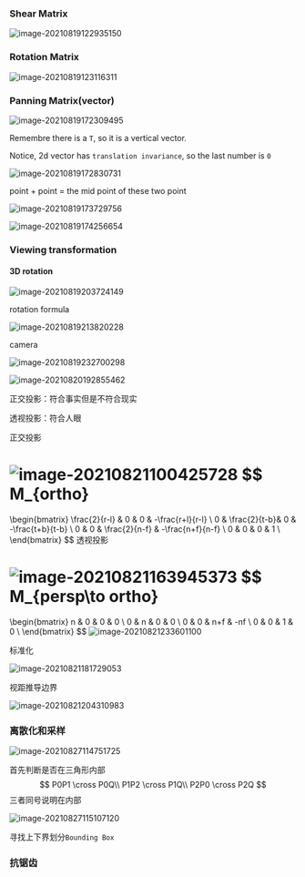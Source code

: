 ### Shear Matrix

![image-20210819122935150](hw1.assets/image-20210819122935150.png)

### Rotation Matrix

![image-20210819123116311](hw1.assets/image-20210819123116311.png)

### Panning Matrix(vector)

![image-20210819172309495](hw1.assets/image-20210819172309495.png)

Remembre there is a `T`, so it is a vertical vector.

Notice, 2d vector has `translation invariance`, so the last number is `0`

![image-20210819172830731](hw1.assets/image-20210819172830731.png)

point + point = the mid point of these two point

![image-20210819173729756](hw1.assets/image-20210819173729756.png)

![image-20210819174256654](hw1.assets/image-20210819174256654.png)

### Viewing transformation

#### 3D rotation

![image-20210819203724149](hw1.assets/image-20210819203724149.png)

rotation formula

![image-20210819213820228](hw1.assets/image-20210819213820228.png)

camera

![image-20210819232700298](hw1.assets/image-20210819232700298.png)

![image-20210820192855462](hw1.assets/image-20210820192855462.png)

正交投影：符合事实但是不符合现实

透视投影：符合人眼

正交投影

![image-20210821100425728](hw1.assets/image-20210821100425728.png)
$$
M_{ortho}
=
\begin{bmatrix}
    \frac{2}{r-l} & 0 & 0 & -\frac{r+l}{r-l} \\
    0 & \frac{2}{t-b}& 0 & -\frac{t+b}{t-b} \\
    0 & 0 & \frac{2}{n-f} & -\frac{n+f}{n-f} \\
    0 & 0 & 0 & 1 \\
\end{bmatrix}
$$
透视投影

![image-20210821163945373](hw1.assets/image-20210821163945373.png)
$$
M_{persp\to ortho}
=
\begin{bmatrix}
    n & 0 & 0 & 0 \\
    0 & n & 0 & 0 \\
    0 & 0 & n+f & -nf \\
    0 & 0 & 1 & 0 \\
\end{bmatrix}
$$
![image-20210821233601100](hw1.assets/image-20210821233601100.png)

标准化

![image-20210821181729053](hw1.assets/image-20210821181729053.png)

视距推导边界

![image-20210821204310983](hw1.assets/image-20210821204310983.png)

### 离散化和采样

![image-20210827114751725](games101.assets/image-20210827114751725.png)

首先判断是否在三角形内部
$$
P0P1 \cross P0Q\\
P1P2 \cross P1Q\\
P2P0 \cross P2Q
$$
三者同号说明在内部

![image-20210827115107120](games101.assets/image-20210827115107120.png)

寻找上下界划分`Bounding Box`

### 抗锯齿



